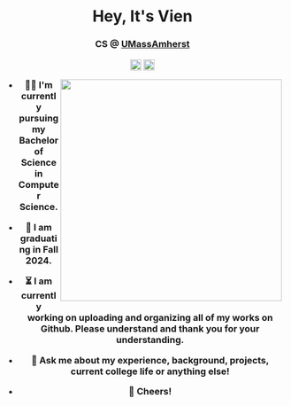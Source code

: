 <h1 align="center">Hey, It's Vien</h1>
<h3 align="center">CS @ <a href=https://www.umass.edu target="blank">UMassAmherst</a>
<p align="center">
<a href=mailto:vienvtran02@gmail.com target="blank"><img align="center" src=https://cdn.jsdelivr.net/npm/simple-icons@3.0.1/icons/gmail.svg alt="itsjafer" height="20" width="20" /></a>
<a href=https://www.linkedin.com/in/vientrvn target="blank"><img align="center" src=https://cdn.jsdelivr.net/npm/simple-icons@3.0.1/icons/linkedin.svg alt="itsjafer" height="20" width="20" /></a>
</p>
<p>
  <img src="https://media-exp1.licdn.com/dms/image/C4E03AQFwx8cglQYJMQ/profile-displayphoto-shrink_800_800/0/1651514881281?e=1657756800&v=beta&t=lsW8E7RFR1myd7zZWn8v5fhmfkruqS5wAieYgvekW3Q" width="400" align="right">
  
- 👨‍💼 I'm currently pursuing my Bachelor of Science in Computer Science. <!-- check out my <a href=https://itsjafer.com/Jafer_Haider_Resume.pdf> resume</a> -->
  
- 👷‍ I am graduating in Fall 2024.
  
- ⏳ I am currently working on uploading and organizing all of my works on Github. Please understand and thank you for your understanding.

- 💬 Ask me about my experience, background, projects, current college life or anything else!
- 🥂 Cheers!

</p>
